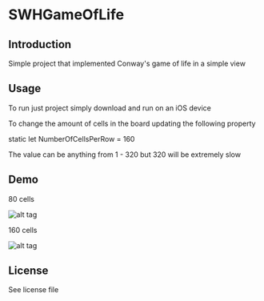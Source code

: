 # SWHGameOfLife

## Introduction

Simple project that implemented Conway's game of life in a simple view

## Usage

To run just project simply download and run on an iOS device

To change the amount of cells in the board updating the following property

static let NumberOfCellsPerRow = 160

The value can be anything from 1 - 320 but 320 will be extremely slow

## Demo

80 cells 

![alt tag](https://cdn.pbrd.co/images/1f3lNijx.png)

160 cells

![alt tag](https://cdn.pbrd.co/images/1f3sZQTs.png)

## License

See license file
